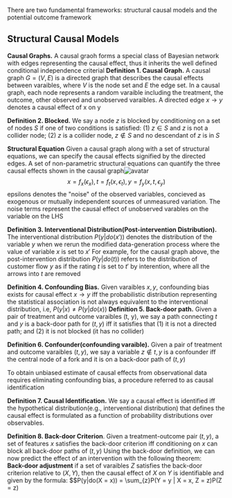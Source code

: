 There are two fundamental frameworks: structural causal models and the potential outcome framework

## Structural Causal Models
**Causal Graphs.** A causal graoh forms a special class of Bayesian network with edges representing the causal effect, thus it inherits the well defined conditional independence criterial
**Definition 1. Causal Graph.** A causal graph $G = (V, E)$ is a directed graph that describes the causal effects between varaibles, where $V$ is the node set and $E$ the edge set. In a causal graph, each node represents a random varaible including the treatment, the outcome, other observed and unobserved varaibles. A directed edge $x \to y$ denotes a causal effect of x on y

**Definition 2. Blocked.** We say a node $z$ is blocked by conditioning on a set of nodes $S$ if one of two conditions is satisfied: (1) $z \in S$ and $z$ is not a collider node; (2) $z$ is a collider node, $z \notin S$ and no descendant of $z$ is in $S$


**Structural Equation** Given a causal graph along with a set of structural equations, we can specify the causal effects signified by the directed edges. A set of non-parametric structural equations can quantify the three causal effects shown in the causal graph![avatar](images/Screenshot%202022-03-08%20112234.png)
$$x = f_{x}(\epsilon_{x}), t = f_{t}(x, \epsilon_{t}), y = f_{y}(x, t, \epsilon_{y})$$
epsilons denotes the "noise" of the observed variables, concieved as exogenous or mutually independent sources of unmeasured variation. The noise terms represent the causal effect of unobserved varables on the variable on the LHS

**Definition 3. Interventional Distribution(Post-intervention Distribution).** The interventional distribution $P(y|do(x'))$ denotes the distribution of the variable $y$ when we rerun the modified data-generation process where the value of variable $x$ is set to $x'$
For example, for the causal graph above, the post-intervention distribution $P(y|do(t))$ refers to the distribution of customer flow $y$ as if the rating $t$ is set to $t'$ by interention, where all the arrows into $t$ are removed

**Definition 4. Confounding Bias.** Given varaibles $x, y$, confounding bias exists for causal effect $x \to y$ iff the probabilistic distribution representing the statistical association is not always equivalent to the interventional distribution, i.e, $P(y|x) \neq P(y|do(x))$
**Definition 5. Back-door path.** Given a pair of treatment and outcome varaibles (t, y), we say a path connecting $t$ and $y$ is a back-door path for $(t, y)$ iff it satisfies that (1) it is not a directed path; and (2) it is not blocked (it has no collider)

**Definition 6. Confounder(confounding varaible).** Given a pair of treatment and outcome varaibles $(t, y)$, we say a variable $z \notin {t, y}$  is a confounder iff the central node of a fork and it is on a back-door path of $(t, y)$

To obtain unbiased estimate of causal effects from observational data requires eliminating confounding bias, a procedure referred to as causal identification

**Definition 7. Causal Identification.** We say a causal effect is identified iff the hypothetical distribution(e.g., interventional distribution) that defines the causal effect is formulated as a function of probability distributions over observables.

**Definition 8. Back-door Criterion**. Given a treatment-outcome pair $(t, y)$, a set of features $x$ satisfies the back-door criterion iff conditioning on $x$ can block all back-door paths of $(t, y)$
Using the back-door definition, we can now predict the effect of an intervention with the following theorem:\
**Back-door adjustment** if a set of varaibles $Z$ satisfies the back-door criterion relative to $(X, Y)$, then the causal effect of $X$ on $Y$ is identifiable and given by the formula:
$$P(y|do(X = x)) = \sum_{z}P(Y = y | X = x, Z = z)P(Z = z)


